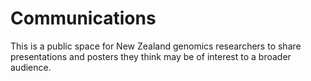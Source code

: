 # Communications
This is a public space for New Zealand genomics researchers to share  presentations and posters they think may be of interest to a broader audience.
